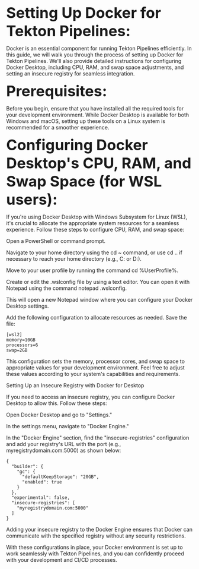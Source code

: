 <span style="font-size: 40px;">**Setting Up Docker for Tekton Pipelines:**</span>

Docker is an essential component for running Tekton Pipelines efficiently. In this guide, we will walk you through the process of setting up Docker for Tekton Pipelines. We'll also provide detailed instructions for configuring Docker Desktop, including CPU, RAM, and swap space adjustments, and setting an insecure registry for seamless integration.

<span style="font-size: 40px;">**Prerequisites:**</span>

Before you begin, ensure that you have installed all the required tools for your development environment. While Docker Desktop is available for both Windows and macOS, setting up these tools on a Linux system is recommended for a smoother experience.

<span style="font-size: 40px;">**Configuring Docker Desktop's CPU, RAM, and Swap Space (for WSL users):**</span>

If you're using Docker Desktop with Windows Subsystem for Linux (WSL), it's crucial to allocate the appropriate system resources for a seamless experience. Follow these steps to configure CPU, RAM, and swap space:

Open a PowerShell or command prompt.

Navigate to your home directory using the cd ~ command, or use cd .. if necessary to reach your home directory (e.g., C: or D:).

Move to your user profile by running the command cd %UserProfile%.

Create or edit the .wslconfig file by using a text editor. You can open it with Notepad using the command notepad .wslconfig.

This will open a new Notepad window where you can configure your Docker Desktop settings.

Add the following configuration to allocate resources as needed. Save the file:

```
[wsl2]
memory=10GB
processors=6
swap=2GB
```

This configuration sets the memory, processor cores, and swap space to appropriate values for your development environment. Feel free to adjust these values according to your system's capabilities and requirements.

Setting Up an Insecure Registry with Docker for Desktop

If you need to access an insecure registry, you can configure Docker Desktop to allow this. Follow these steps:

Open Docker Desktop and go to "Settings."

In the settings menu, navigate to "Docker Engine."

In the "Docker Engine" section, find the "insecure-registries" configuration and add your registry's URL with the port (e.g., myregistrydomain.com:5000) as shown below:

```
{
  "builder": {
    "gc": {
      "defaultKeepStorage": "20GB",
      "enabled": true
    }
  },
  "experimental": false,
  "insecure-registries": [
    "myregistrydomain.com:5000"
  ]
}
```

Adding your insecure registry to the Docker Engine ensures that Docker can communicate with the specified registry without any security restrictions.

With these configurations in place, your Docker environment is set up to work seamlessly with Tekton Pipelines, and you can confidently proceed with your development and CI/CD processes.
